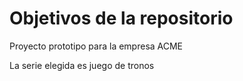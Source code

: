# Objetivos de la repositorio

Proyecto prototipo para la empresa ACME

La serie elegida es juego de tronos




